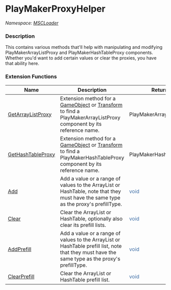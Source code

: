 # PlayMakerProxyHelper

*Namespace: [MSCLoader](API/MSCLoader.md)*

### Description

This contains various methods that'll help with manipulating and modifying PlayMakerArrayListProxy and PlayMakerHashTableProxy components.  
Whether you'd want to add certain values or clear the proxies, you have that ability here.

### Extension Functions

Name | Description | Returns
---- | ----------- | -------
[GetArrayListProxy](API/MSCLoader.Helper/PlayMakerProxyHelper/Functions/GetArrayListProxy.md) | Extension method for a [GameObject](https://docs.unity3d.com/500/Documentation/ScriptReference/GameObject.html) or [Transform](https://docs.unity3d.com/500/Documentation/ScriptReference/Transform.html) to find a PlayMakerArrayListProxy component by its reference name. | PlayMakerArrayListProxy
[GetHashTableProxy](API/MSCLoader.Helper/PlayMakerProxyHelper/Functions/GetHashTableProxy.md) | Extension method for a [GameObject](https://docs.unity3d.com/500/Documentation/ScriptReference/GameObject.html) or [Transform](https://docs.unity3d.com/500/Documentation/ScriptReference/Transform.html) to find a PlayMakerHashTableProxy component by its reference name. | PlayMakerHashTableProxy
[Add](API/MSCLoader.Helper/PlayMakerProxyHelper/Functions/Add.md) | Add a value or a range of values to the ArrayList or HashTable, note that they must have the same type as the proxy's prefillType. | <font color=#4170a7>void</font>
[Clear](API/MSCLoader.Helper/PlayMakerProxyHelper/Functions/Clear.md) | Clear the ArrayList or HashTable, optionally also clear its prefill lists. | <font color=#4170a7>void</font>
[AddPrefill](API/MSCLoader.Helper/PlayMakerProxyHelper/Functions/AddPrefill.md) | Add a value or a range of values to the ArrayList or HashTable prefill list, note that they must have the same type as the proxy's prefillType. | <font color=#4170a7>void</font>
[ClearPrefill](API/MSCLoader.Helper/PlayMakerProxyHelper/Functions/ClearPrefill.md) | Clear the ArrayList or HashTable prefill list. | <font color=#4170a7>void</font>